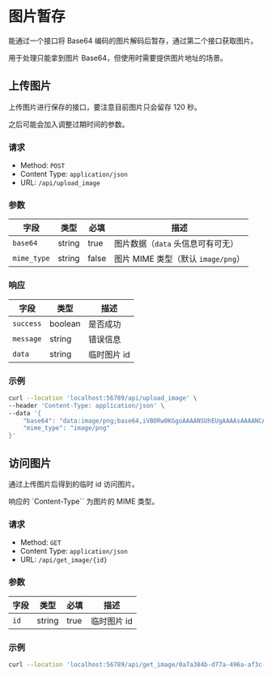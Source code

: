 # 图片暂存
能通过一个接口将 Base64 编码的图片解码后暂存，通过第二个接口获取图片。

用于处理只能拿到图片 Base64，但使用时需要提供图片地址的场景。

## 上传图片
上传图片进行保存的接口，要注意目前图片只会留存 120 秒。

之后可能会加入调整过期时间的参数。

### 请求

- Method: `POST`
- Content Type: `application/json`
- URL: `/api/upload_image`

### 参数

| 字段 | 类型 | 必填 | 描述 |
| -------- | ---- | -------- | ----------- |
| ``base64`` | string | true | 图片数据（`data` 头信息可有可无） |
| ``mime_type`` | string | false | 图片 MIME 类型（默认 `image/png`） |

### 响应

| 字段 | 类型 | 描述 |
| -------- | ---- | ----------- |
| ``success`` | boolean | 是否成功 |
| ``message`` | string | 错误信息 |
| ``data`` | string | 临时图片 id |

### 示例
```bash
curl --location 'localhost:56789/api/upload_image' \
--header 'Content-Type: application/json' \
--data '{
    "base64": "data:image/png;base64,iVBORw0KGgoAAAANSUhEUgAAAAsAAAANCAYAAAB/9ZQ7AAAAAXNSR0IArs4c6QAAAARnQU1BAACxjwv8YQUAAAAJcEhZcwAAEnQAABJ0Ad5mH3gAAABvSURBVChTYxAUFPyPjv39/f+XlZX9V1RUhPOrq6v/YygGKQAptLGxgYtJSkr+z87OxlQMUgQyRV9fH0U8MTERUzG6E5DF6aiYJDeDFIEUExUaIAwyBT2cQXysikEYpKGhoQGMYRpxKsaGaaVY8D8A62DM8fYR+7EAAAAASUVORK5CYII=",
    "mime_type": "image/png"
}'
```

## 访问图片
通过上传图片后得到的临时 id 访问图片。

响应的 `Content-Type`` 为图片的 MIME 类型。

### 请求

- Method: `GET`
- Content Type: `application/json`
- URL: `/api/get_image/{id}`

### 参数

| 字段 | 类型 | 必填 | 描述 |
| -------- | ---- | -------- | ----------- |
| ``id`` | string | true | 临时图片 id |

### 示例
```bash
curl --location 'localhost:56789/api/get_image/0a7a384b-d77a-496a-af3c-c8e7aae04d16'
```
